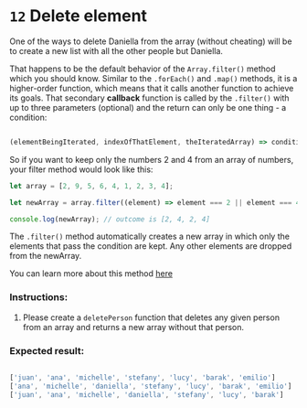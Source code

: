 # `12` Delete element

One of the ways to delete Daniella from the array (without cheating) will be to create a new list with all the other people but Daniella. 

That happens to be the default behavior of the `Array.filter()` method which you should know. Similar to the `.forEach()` and `.map()` methods, it is a higher-order function, which means that it calls another function to achieve its goals. That secondary **callback** function is called by the `.filter()` with up to three parameters (optional) and the return can only be one thing - a condition:

```js

(elementBeingIterated, indexOfThatElement, theIteratedArray) => condition;

```

So if you want to keep only the numbers 2 and 4 from an array of numbers, your filter method would look like this:

```js
let array = [2, 9, 5, 6, 4, 1, 2, 3, 4];

let newArray = array.filter((element) => element === 2 || element === 4);

console.log(newArray); // outcome is [2, 4, 2, 4]

```
The `.filter()` method automatically creates a new array in which only the elements that pass the condition are kept. Any other elements are dropped from the newArray. 

You can learn more about this method [here](https://www.w3schools.com/jsref/jsref_filter.asp)


### Instructions:

1. Please create a `deletePerson` function that deletes any given person from an array and returns a new array without that person.


### Expected result:

 ```js
 
['juan', 'ana', 'michelle', 'stefany', 'lucy', 'barak', 'emilio']
['ana', 'michelle', 'daniella', 'stefany', 'lucy', 'barak', 'emilio']
['juan', 'ana', 'michelle', 'daniella', 'stefany', 'lucy', 'barak']
```
